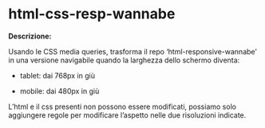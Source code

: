 # html-css-resp-wannabe
**Descrizione:**

Usando le CSS media queries, trasforma il repo ‘html-responsive-wannabe’ in una versione navigabile quando la larghezza dello schermo diventa:

- tablet: dai 768px in giù

- mobile: dai 480px in giù

L’html e il css presenti non possono essere modificati, possiamo solo aggiungere regole per modificare l’aspetto nelle due risoluzioni indicate.
